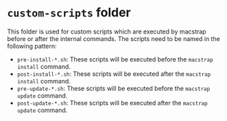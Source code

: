 # `custom-scripts` folder
This folder is used for custom scripts which are executed by macstrap before or after the internal commands.
The scripts need to be named in the following pattern:

* `pre-install-*.sh`: These scripts will be executed before the `macstrap install` command.
* `post-install-*.sh`: These scripts will be executed after the `macstrap install` command.
* `pre-update-*.sh`: These scripts will be executed before the `macstrap update` command.
* `post-update-*.sh`: These scripts will be executed after the `macstrap update` command.
